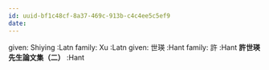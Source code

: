 ```yaml
---
id: uuid-bf1c48cf-8a37-469c-913b-c4c4ee5c5ef9
date: 
---
```


given: Shiying :Latn
family: Xu :Latn
given: 世瑛 :Hant
family: 許 :Hant
**許世瑛先生論文集（二）** :Hant
